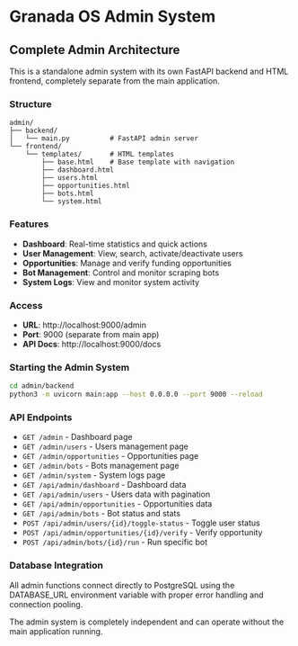 # Granada OS Admin System

## Complete Admin Architecture

This is a standalone admin system with its own FastAPI backend and HTML frontend, completely separate from the main application.

### Structure
```
admin/
├── backend/
│   └── main.py          # FastAPI admin server
└── frontend/
    └── templates/       # HTML templates
        ├── base.html    # Base template with navigation
        ├── dashboard.html
        ├── users.html
        ├── opportunities.html
        ├── bots.html
        └── system.html
```

### Features
- **Dashboard**: Real-time statistics and quick actions
- **User Management**: View, search, activate/deactivate users
- **Opportunities**: Manage and verify funding opportunities
- **Bot Management**: Control and monitor scraping bots
- **System Logs**: View and monitor system activity

### Access
- **URL**: http://localhost:9000/admin
- **Port**: 9000 (separate from main app)
- **API Docs**: http://localhost:9000/docs

### Starting the Admin System
```bash
cd admin/backend
python3 -m uvicorn main:app --host 0.0.0.0 --port 9000 --reload
```

### API Endpoints
- `GET /admin` - Dashboard page
- `GET /admin/users` - Users management page
- `GET /admin/opportunities` - Opportunities page
- `GET /admin/bots` - Bots management page
- `GET /admin/system` - System logs page
- `GET /api/admin/dashboard` - Dashboard data
- `GET /api/admin/users` - Users data with pagination
- `GET /api/admin/opportunities` - Opportunities data
- `GET /api/admin/bots` - Bot status and stats
- `POST /api/admin/users/{id}/toggle-status` - Toggle user status
- `POST /api/admin/opportunities/{id}/verify` - Verify opportunity
- `POST /api/admin/bots/{id}/run` - Run specific bot

### Database Integration
All admin functions connect directly to PostgreSQL using the DATABASE_URL environment variable with proper error handling and connection pooling.

The admin system is completely independent and can operate without the main application running.